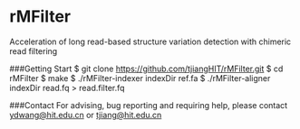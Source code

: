 # rMFilter
Acceleration of long read-based structure variation detection with chimeric read filtering

###Getting Start
	$ git clone https://github.com/tjiangHIT/rMFilter.git
	$ cd rMFilter
	$ make
	$ ./rMFilter-indexer indexDir ref.fa
	$ ./rMFilter-aligner indexDir read.fq > read.filter.fq

###Contact
For advising, bug reporting and requiring help, please contact ydwang@hit.edu.cn or tjiang@hit.edu.cn

